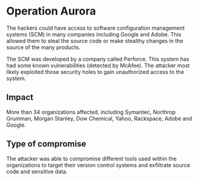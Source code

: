 # Operation Aurora

The hackers could have access to software configuration management systems (SCM)
in many companies including Google and Adobe. This allowed them to steal the
source code or make stealthy changes in the source of the many products.

The SCM was developed by a company called Perforce. This system has had some
known vulnerabilities (detected by McAfee). The attacker most likely exploited
those security holes to gain unauthorized access to the system.

## Impact

More than 34 organizations affected, including Symantec, Northrop Grumman,
Morgan Stanley, Dow Chemical, Yahoo, Rackspace, Adobe and Google.

## Type of compromise

The attacker was able to compromise different tools used within the
organizations to target their version control systems and exfiltrate source code
and sensitive data.
